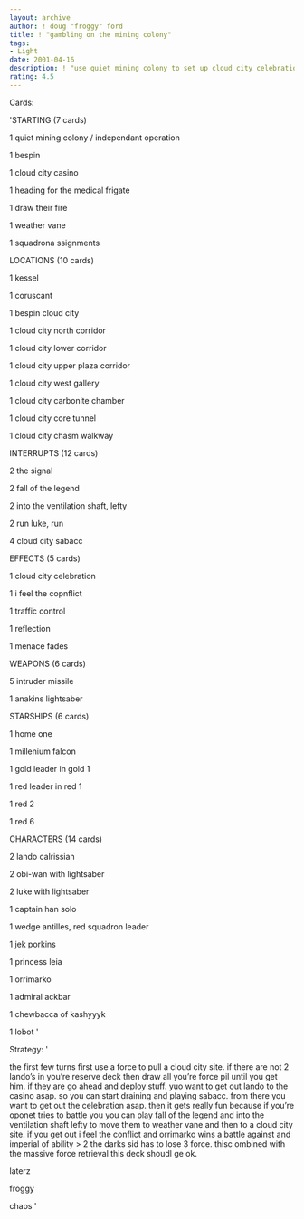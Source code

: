 ```yaml
---
layout: archive
author: ! doug "froggy" ford
title: ! "gambling on the mining colony"
tags:
- Light
date: 2001-04-16
description: ! "use quiet mining colony to set up cloud city celebration and play sabacc at the casino to retriev massive force"
rating: 4.5
---
```

Cards: 

'STARTING (7 cards)

1 quiet mining colony / independant operation

1 bespin

1 cloud city casino

1 heading for the medical frigate

1 draw their fire

1 weather vane

1 squadrona ssignments


LOCATIONS (10 cards)

1 kessel

1 coruscant

1 bespin cloud city

1 cloud city north corridor

1 cloud city lower corridor

1 cloud city upper plaza corridor

1 cloud city west gallery

1 cloud city carbonite chamber

1 cloud city core tunnel

1 cloud city chasm walkway


INTERRUPTS (12 cards)

2 the signal

2 fall of the legend

2 into the ventilation shaft, lefty

2 run luke, run

4 cloud city sabacc


EFFECTS (5 cards)

1 cloud city celebration

1 i feel the copnflict

1 traffic control

1 reflection

1 menace fades


WEAPONS (6 cards)

5 intruder missile

1 anakins lightsaber


STARSHIPS (6 cards)

1 home one

1 millenium falcon

1 gold leader in gold 1

1 red leader in red 1

1 red 2

1 red 6


CHARACTERS (14 cards)

2 lando calrissian

2 obi-wan with lightsaber

2 luke with lightsaber

1 captain han solo

1 wedge antilles, red squadron leader

1 jek porkins

1 princess leia

1 orrimarko

1 admiral ackbar

1 chewbacca of kashyyyk

1 lobot '

Strategy: '

the first few turns first use a force to pull a cloud city site. if there are not 2 lando’s in you’re reserve deck then draw all you’re force pil until you get him. if they are go ahead and deploy stuff. yuo want to get out lando to the casino asap. so you can start draining and playing sabacc. from there you want to get out the celebration asap. then it gets really fun because if you’re oponet tries to battle you you can play fall of the legend and into the ventilation shaft lefty to move them to weather vane and then to a cloud city site. if you get out i feel the conflict and orrimarko wins a battle against and imperial of ability > 2 the darks sid has to lose 3 force. thisc ombined with the massive force retrieval this deck shoudl ge ok.


laterz

froggy

chaos '